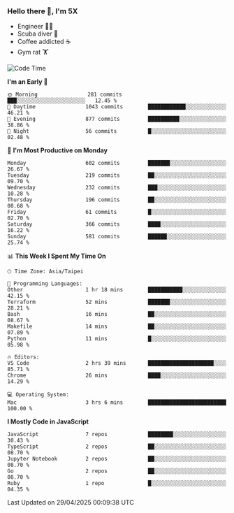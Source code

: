 ### Hello there 👋, I'm 5X

* Engineer 👨‍💻
* Scuba diver 🤿
* Coffee addicted ☕️
* Gym rat 🏋️

<!--START_SECTION:waka-->
![Code Time](http://img.shields.io/badge/Code%20Time-1%2C555%20hrs%2039%20mins-blue)

**I'm an Early 🐤** 

```text
🌞 Morning                281 commits         ███░░░░░░░░░░░░░░░░░░░░░░   12.45 % 
🌆 Daytime                1043 commits        ████████████░░░░░░░░░░░░░   46.21 % 
🌃 Evening                877 commits         ██████████░░░░░░░░░░░░░░░   38.86 % 
🌙 Night                  56 commits          █░░░░░░░░░░░░░░░░░░░░░░░░   02.48 % 
```
📅 **I'm Most Productive on Monday** 

```text
Monday                   602 commits         ███████░░░░░░░░░░░░░░░░░░   26.67 % 
Tuesday                  219 commits         ██░░░░░░░░░░░░░░░░░░░░░░░   09.70 % 
Wednesday                232 commits         ███░░░░░░░░░░░░░░░░░░░░░░   10.28 % 
Thursday                 196 commits         ██░░░░░░░░░░░░░░░░░░░░░░░   08.68 % 
Friday                   61 commits          █░░░░░░░░░░░░░░░░░░░░░░░░   02.70 % 
Saturday                 366 commits         ████░░░░░░░░░░░░░░░░░░░░░   16.22 % 
Sunday                   581 commits         ██████░░░░░░░░░░░░░░░░░░░   25.74 % 
```


📊 **This Week I Spent My Time On** 

```text
🕑︎ Time Zone: Asia/Taipei

💬 Programming Languages: 
Other                    1 hr 18 mins        ███████████░░░░░░░░░░░░░░   42.15 % 
Terraform                52 mins             ███████░░░░░░░░░░░░░░░░░░   28.21 % 
Bash                     16 mins             ██░░░░░░░░░░░░░░░░░░░░░░░   08.67 % 
Makefile                 14 mins             ██░░░░░░░░░░░░░░░░░░░░░░░   07.89 % 
Python                   11 mins             █░░░░░░░░░░░░░░░░░░░░░░░░   05.98 % 

🔥 Editors: 
VS Code                  2 hrs 39 mins       █████████████████████░░░░   85.71 % 
Chrome                   26 mins             ████░░░░░░░░░░░░░░░░░░░░░   14.29 % 

💻 Operating System: 
Mac                      3 hrs 6 mins        █████████████████████████   100.00 % 
```

**I Mostly Code in JavaScript** 

```text
JavaScript               7 repos             ████████░░░░░░░░░░░░░░░░░   30.43 % 
TypeScript               2 repos             ██░░░░░░░░░░░░░░░░░░░░░░░   08.70 % 
Jupyter Notebook         2 repos             ██░░░░░░░░░░░░░░░░░░░░░░░   08.70 % 
Go                       2 repos             ██░░░░░░░░░░░░░░░░░░░░░░░   08.70 % 
Ruby                     1 repo              █░░░░░░░░░░░░░░░░░░░░░░░░   04.35 % 
```




 Last Updated on 29/04/2025 00:09:38 UTC
<!--END_SECTION:waka-->
